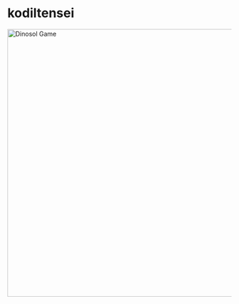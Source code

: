 # kodiltensei

<img src="https://github.com/TheDudeThatCode/TheDudeThatCode/blob/master/Assets/dino.gif" alt="Dinosol Game" width="600" />
